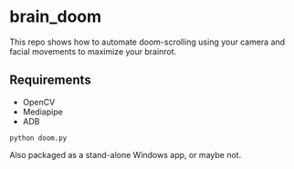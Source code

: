 # brain_doom
This repo shows how to automate doom-scrolling using your camera and facial movements to maximize your brainrot.

## Requirements
- OpenCV
- Mediapipe
- ADB

```
python doom.py
```
Also packaged as a stand-alone Windows app, or maybe not.
